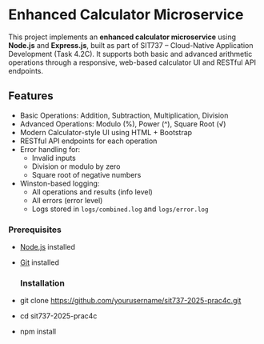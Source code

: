 #  Enhanced Calculator Microservice

This project implements an **enhanced calculator microservice** using **Node.js** and **Express.js**, built as part of SIT737 – Cloud-Native Application Development (Task 4.2C). It supports both basic and advanced arithmetic operations through a responsive, web-based calculator UI and RESTful API endpoints.


##  Features

-  Basic Operations: Addition, Subtraction, Multiplication, Division
-  Advanced Operations: Modulo (%), Power (^), Square Root (√)
-  Modern Calculator-style UI using HTML + Bootstrap
-  RESTful API endpoints for each operation
-  Error handling for:
   - Invalid inputs
   - Division or modulo by zero
   - Square root of negative numbers
-  Winston-based logging:
   - All operations and results (info level)
   - All errors (error level)
   - Logs stored in `logs/combined.log` and `logs/error.log`

### Prerequisites
- [Node.js](https://nodejs.org/en/) installed
- [Git](https://git-scm.com/) installed

  ### Installation
- git clone https://github.com/yourusername/sit737-2025-prac4c.git
- cd sit737-2025-prac4c
- npm install

